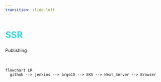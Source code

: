 ```yaml
---
transition: slide-left
---
```


# SSR
<div style='margin-top:24px'>Publishing</div>

<br>
<br>


```mermaid
flowchart LR
  github --> jenkins --> argoCD --> EKS --> Next_Server --> Browser
```

<br>
<br>

<!-- SSR의 배포 프로세스는 아래와 같습니다. 
서버가 존재하기 때문에 EKS를 활용하고 있으며 CSR보다는 보다 복잡한 프로세스를 가지고 있습니다.
 -->


<style>
h1 {
  background-color: #2B90B6;
  background-image: linear-gradient(52deg, #34dae7 3%, #0daeff 97%);
  background-size: 100%;
  -webkit-background-clip: text;
  -moz-background-clip: text;
  -webkit-text-fill-color: transparent;
  -moz-text-fill-color: transparent;
}
#highlight {
  background-color: #2B90B6;
  background-image: linear-gradient(52deg, #34dae7 3%, #0daeff 97%);
  background-size: 100%;
  -webkit-background-clip: text;
  -moz-background-clip: text;
  -webkit-text-fill-color: transparent;
  -moz-text-fill-color: transparent;
}
strong {
  background-color: #2B90B6;
  background-image: linear-gradient(52deg, #34dae7 3%, #0daeff 97%);
  background-size: 100%;
  -webkit-background-clip: text;
  -moz-background-clip: text;
  -webkit-text-fill-color: transparent;
  -moz-text-fill-color: transparent;
}
li {
  margin-bottom: 12px
}
.my-transition-enter-active,
.my-transition-leave-active {
  transition: opacity 0.9s ease;
}

.my-transition-enter-from,
.my-transition-leave-to {
  opacity: 0;
}
</style>
